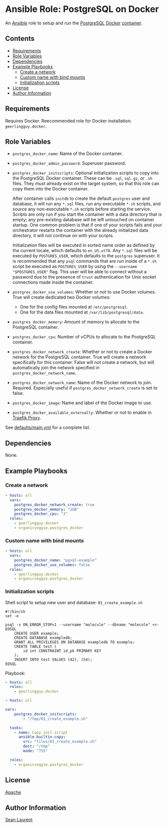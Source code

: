 # Ansible Role: PostgreSQL on Docker <!-- omit in toc -->

An [Ansible](https://www.ansible.com/) role to setup and run the [PostgreSQL](https://www.postgresql.org/)
[Docker](http://www.docker.com) [container](https://hub.docker.com/_/postgres).

## Contents <!-- omit in toc -->

- [Requirements](#requirements)
- [Role Variables](#role-variables)
- [Dependencies](#dependencies)
- [Example Playbooks](#example-playbooks)
  - [Create a network](#create-a-network)
  - [Custom name with bind mounts](#custom-name-with-bind-mounts)
  - [Initialization scripts](#initialization-scripts)
- [License](#license)
- [Author Information](#author-information)

## Requirements

Requires Docker. Reecommended role for Docker installation: `geerlingguy.docker`.

## Role Variables

- `postgres_docker_name`: Name of the Docker container.
- `postgres_docker_admin_password`: Superuser password.
- `postgres_docker_initscripts`: Optional initialization scripts to copy into the PostgreSQL Docker container. These can be `.sql`, `sql.gz`, or `.sh` files. They *must* already exist on the target system, so that this role can copy them into the Docker container.
  
  After container calls `initdb` to create the default `postgres` user and database, it will run any `*.sql` files, run any executable `*.sh` scripts, and source any non-executable `*.sh` scripts  before starting the service. Scripts are only run if you start the container with a data directory that is empty; any pre-existing database will be left untouched on container startup. One common problem is that if one of your scripts fails and your orchestrator restarts the container with the already initialized data directory, it will not continue on with your scripts.

  Initialization files will be executed in sorted name order as defined by the current locale, which defaults to `en_US.utf8`. Any `*.sql` files will be executed by `POSTGRES_USER`, which defaults to the `postgres` superuser. It is recommended that any `psql` commands that are run inside of a `*.sh` script be executed as `POSTGRES_USER` by using the `--username "$POSTGRES_USER"` flag. This user will be able to connect without a password due to the presence of `trust` authentication for Unix socket connections made inside the container.
- `postgres_docker_use_volumes`: Whether or not to use Docker volumes. True will create dedicated two Docker volumes:
  - One for the config files mounted at `/etc/postgresql`.
  - One for the data files mounted at `/var/lib/postgresql/data`.
- `postgres_docker_memory`: Amount of memory to allocate to the PostgreSQL container.
- `postgres_docker_cpu`: Number of vCPUs to allocate to the PostgreSQL container.
- `postgres_docker_network_create`: Whether or not to create a Docker network for the PostgreSQL container. True will create a network specifically for this container. False will not create a network, but will automatically join the network specified in `postgres_docker_network_name`.
- `postgres_docker_network_name`: Name of the Docker network to join. Required. Especially useful if `postgres_docker_network_create` is set to false.
- `postgres_docker_image`: Name and label of the Docker image to use.
- `postgres_docker_available_externally`: Whether or not to enable in [Traefik Proxy](https://doc.traefik.io/traefik/).

See [defaults/main.yml](defaults/main.yml) for a complete list.

## Dependencies

None.

## Example Playbooks

### Create a network

```yaml
- hosts: all
  vars:
    postgres_docker_network_create: true
    postgres_docker_memory: "2GB"
    postgres_docker_cpu: "2"
  roles:
    - geerlingguy.docker
    - organicveggie.postgres_docker
```

### Custom name with bind mounts

```yaml
- hosts: all
  vars:
    postgres_docker_name: "pgsql-example"
    postgres_docker_use_volumes: false
  roles:
    - geerlingguy.docker
    - organicveggie.postgres_docker
```

### Initialization scripts

Shell script to setup new user and database: `01_create_example.sh`

```shell
#!/bin/sh
set -e

psql -v ON_ERROR_STOP=1 --username "molecule" --dbname "molecule" <<-EOSQL
    CREATE USER example;
    CREATE DATABASE exampledb;
    GRANT ALL PRIVILEGES ON DATABASE exampledb TO example;
    CREATE TABLE test (
        id int CONSTRAINT id_pk PRIMARY KEY
    );
    INSERT INTO test VALUES (42), (54);
EOSQL
```

Playbook:

```yaml
- hosts: all
  roles:
    - geerlingguy.docker

- hosts: all

vars:
    postgres_docker_initscripts:
        - "/tmp/01_create_example.sh"

  tasks:
    - name: Copy init script
      ansible.builtin.copy:
        src: "files/01_create_example.sh"
        dest: "/tmp"
        mode: "755"

  roles:
    - organicveggie.postgres_docker
```

## License

[Apache](LICENSE)

## Author Information

[Sean Laurent](http://github/organicveggie)
